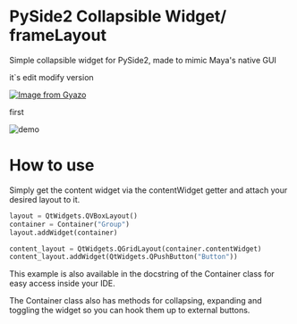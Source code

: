 # PySide2 Collapsible Widget/ frameLayout

Simple collapsible widget for PySide2, made to mimic Maya's native GUI

it`s edit modify version

[![Image from Gyazo](https://i.gyazo.com/53dd3783ecbd4d84ab5b95b99b0721d2.gif)](https://gyazo.com/53dd3783ecbd4d84ab5b95b99b0721d2)


first

![demo](https://user-images.githubusercontent.com/50831997/120691061-49667a00-c4a6-11eb-82fd-dd70270dd1a9.gif)

# How to use

Simply get the content widget via the contentWidget getter and attach your desired layout to it.

```python
layout = QtWidgets.QVBoxLayout()
container = Container("Group")
layout.addWidget(container)

content_layout = QtWidgets.QGridLayout(container.contentWidget)
content_layout.addWidget(QtWidgets.QPushButton("Button"))
```

This example is also available in the docstring of the Container class for easy access inside your IDE.

The Container class also has methods for collapsing, expanding and toggling the widget so you can hook them up to external buttons.


